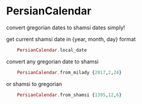# PersianCalendar

convert gregorian dates to shamsi dates simply!

get current shamsi date in {year, month, day} format
```elixir
    PersianCalendar.local_date
```

convert any gregorian date to shamsi
```elixir
    PersianCalendar.from_milady {2017,2,24}
```

or shamsi to gregorian
```elixir
    PersianCalendar.from_shamsi {1395,12,6}
```